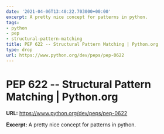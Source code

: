 ```yaml
---
date: '2021-04-06T13:40:22.703000+00:00'
excerpt: A pretty nice concept for patterns in python.
tags:
- python
- pep
- structural-pattern-matching
title: PEP 622 -- Structural Pattern Matching | Python.org
type: drop
url: https://www.python.org/dev/peps/pep-0622
---
```


# PEP 622 -- Structural Pattern Matching | Python.org

**URL:** https://www.python.org/dev/peps/pep-0622

**Excerpt:** A pretty nice concept for patterns in python.
